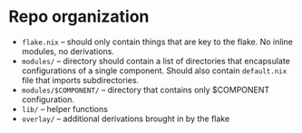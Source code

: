 # Repo organization

* `flake.nix` – should only contain things that are key to the flake. No inline modules, no derivations.
* `modules/` – directory should contain a list of directories that encapsulate configurations of a single component. Should also contain `default.nix` file that imports subdirectories.
* `modules/$COMPONENT/` – directory that contains only $COMPONENT configuration.
* `lib/` – helper functions
* `overlay/` – additional derivations brought in by the flake
